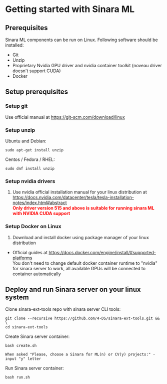 # Getting started with Sinara ML

## Prerequisites
Sinara ML components can be run on Linux. Following software should be installed:
- Git
- Unzip
- Proprietary Nvidia GPU driver and nvidia container toolkit (noveau driver doesn't support CUDA)
- Docker

## Setup prerequisites
### Setup git
Use official manual at https://git-scm.com/download/linux

### Setup unzip
Ubuntu and Debian:
```
sudo apt-get install unzip
```
Centos / Fedora / RHEL:
```
sudo dnf install unzip
```

### Setup nvidia drivers
1. Use nvidia official installation manual for your linux distribution at https://docs.nvidia.com/datacenter/tesla/tesla-installation-notes/index.html#abstract<br>
    <span style="color: red;">**Only driver version 515 and above is suitable for running sinara ML with NVIDIA CUDA support**</span>

### Setup Docker on Linux
1. Download and install docker using package manager of your linux distribution
- Official guides at https://docs.docker.com/engine/install/#supported-platforms<br>
    You don't need to change default docker container runtime to "nvidia" for sinara server to work, all available GPUs will be connected to container automatically

## Deploy and run Sinara server on your linux system
Clone sinara-ext-tools repo with sinara server CLI tools:
```
git clone --recursive https://github.com/4-DS/sinara-ext-tools.git && \
cd sinara-ext-tools
```
Create Sinara server container:<br>
```
bash create.sh
```
    When asked "Please, choose a Sinara for ML(n) or CV(y) projects:" - input "y" letter
Run Sinara server container:<br>
```
bash run.sh
```
